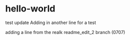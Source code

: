 # hello-world
test
update
Adding in another line for a test

adding a line from the realk readme_edit_2 branch (0707)
